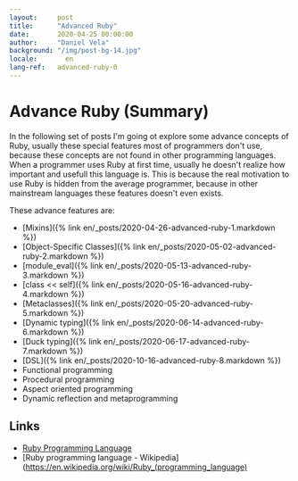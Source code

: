```yaml
---
layout:     post
title:      "Advanced Ruby"
date:       2020-04-25 00:00:00
author:     "Daniel Vela"
background: "/img/post-bg-14.jpg"
locale:       en
lang-ref:   advanced-ruby-0
---
```


# Advance Ruby (Summary)

In the following set of posts I'm going ot explore some advance concepts of Ruby, usually these special features most of programmers don't use, because these concepts are not found in other programming languages. When a programmer uses Ruby at first time, usually he doesn't realize how important and usefull this language is. This is because the real motivation to use Ruby is hidden from the average programmer, because in other mainstream languages these features doesn't even exists.

These advance features are:

- [Mixins]({% link en/_posts/2020-04-26-advanced-ruby-1.markdown %})
- [Object-Specific Classes]({% link en/_posts/2020-05-02-advanced-ruby-2.markdown %})
- [module_eval]({% link en/_posts/2020-05-13-advanced-ruby-3.markdown %})
- [class << self]({% link en/_posts/2020-05-16-advanced-ruby-4.markdown %})
- [Metaclasses]({% link en/_posts/2020-05-20-advanced-ruby-5.markdown %})
- [Dynamic typing]({% link en/_posts/2020-06-14-advanced-ruby-6.markdown %})
- [Duck typing]({% link en/_posts/2020-06-17-advanced-ruby-7.markdown %})
- [DSL]({% link en/_posts/2020-10-16-advanced-ruby-8.markdown %})
- Functional programming
- Procedural programming
- Aspect oriented programming 
- Dynamic reflection and metaprogramming

## Links

- [Ruby Programming Language](https://www.ruby-lang.org/en/)
- [Ruby programming language - Wikipedia](https://en.wikipedia.org/wiki/Ruby_(programming_language)
